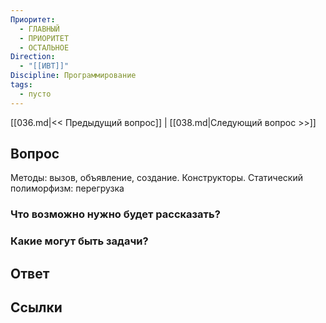 ```yaml
---
Приоритет:
  - ГЛАВНЫЙ
  - ПРИОРИТЕТ
  - ОСТАЛЬНОЕ
Direction:
  - "[[ИВТ]]" 
Discipline: Программирование 
tags:
  - пусто
---
```

[[036.md|<< Предыдущий вопрос]] | [[038.md|Следующий вопрос >>]]
## Вопрос

Методы: вызов, объявление, создание. Конструкторы. Статический полиморфизм: перегрузка

### Что возможно нужно будет рассказать?

### Какие могут быть задачи?

## Ответ

## Ссылки
